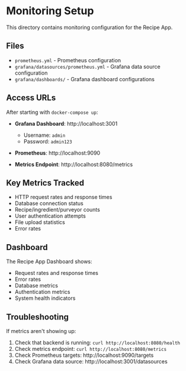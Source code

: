 # Monitoring Setup

This directory contains monitoring configuration for the Recipe App.

## Files

- `prometheus.yml` - Prometheus configuration
- `grafana/datasources/prometheus.yml` - Grafana data source configuration
- `grafana/dashboards/` - Grafana dashboard configurations

## Access URLs

After starting with `docker-compose up`:

- **Grafana Dashboard**: http://localhost:3001
  - Username: `admin`
  - Password: `admin123`

- **Prometheus**: http://localhost:9090

- **Metrics Endpoint**: http://localhost:8080/metrics

## Key Metrics Tracked

- HTTP request rates and response times
- Database connection status
- Recipe/ingredient/purveyor counts
- User authentication attempts
- File upload statistics
- Error rates

## Dashboard

The Recipe App Dashboard shows:
- Request rates and response times
- Error rates
- Database metrics
- Authentication metrics
- System health indicators

## Troubleshooting

If metrics aren't showing up:
1. Check that backend is running: `curl http://localhost:8080/health`
2. Check metrics endpoint: `curl http://localhost:8080/metrics`
3. Check Prometheus targets: http://localhost:9090/targets
4. Check Grafana data source: http://localhost:3001/datasources
